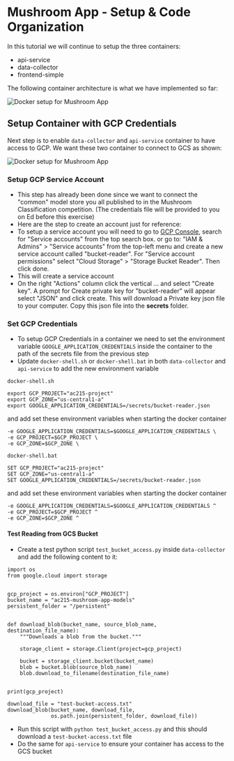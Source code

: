 # Mushroom App - Setup & Code Organization

In this tutorial we will continue to setup the three containers:
* api-service
* data-collector
* frontend-simple

The following container architecture is what we have implemented so far:

![Docker setup for Mushroom App](https://storage.googleapis.com/public_colab_images/docker/docker_containers_mushroom_app2.png)

## Setup Container with GCP Credentials
Next step is to enable `data-collector` and `api-service` container to have access to GCP. We want these two container to connect to GCS as shown:

![Docker setup for Mushroom App](https://storage.googleapis.com/public_colab_images/docker/docker_containers_mushroom_app3.png)

### Setup GCP Service Account
- This step has already been done since we want to connect the "common" model store you all published to in the Mushroom Classification competition. (The credentials file will be provided to you on Ed before this exercise)
- Here are the step to create an account just for reference:
- To setup a service account you will need to go to [GCP Console](https://console.cloud.google.com/home/dashboard), search for  "Service accounts" from the top search box. or go to: "IAM & Admins" > "Service accounts" from the top-left menu and create a new service account called "bucket-reader". For "Service account permissions" select "Cloud Storage" > "Storage Bucket Reader". Then click done.
- This will create a service account
- On the right "Actions" column click the vertical ... and select "Create key". A prompt for Create private key for "bucket-reader" will appear select "JSON" and click create. This will download a Private key json file to your computer. Copy this json file into the **secrets** folder.


### Set GCP Credentials
- To setup GCP Credentials in a container we need to set the environment variable `GOOGLE_APPLICATION_CREDENTIALS` inside the container to the path of the secrets file from the previous step
- Update `docker-shell.sh` or `docker-shell.bat` in both `data-collector` and `api-service` to add the new environment variable

`docker-shell.sh`
```
export GCP_PROJECT="ac215-project"
export GCP_ZONE="us-central1-a"
export GOOGLE_APPLICATION_CREDENTIALS=/secrets/bucket-reader.json
```

and add set these environment variables when starting the docker container 

```
-e GOOGLE_APPLICATION_CREDENTIALS=$GOOGLE_APPLICATION_CREDENTIALS \
-e GCP_PROJECT=$GCP_PROJECT \
-e GCP_ZONE=$GCP_ZONE \
```

`docker-shell.bat`
```
SET GCP_PROJECT="ac215-project"
SET GCP_ZONE="us-central1-a"
SET GOOGLE_APPLICATION_CREDENTIALS=/secrets/bucket-reader.json
```

and add set these environment variables when starting the docker container 

```
-e GOOGLE_APPLICATION_CREDENTIALS=$GOOGLE_APPLICATION_CREDENTIALS ^
-e GCP_PROJECT=$GCP_PROJECT ^
-e GCP_ZONE=$GCP_ZONE ^
```

#### Test Reading from GCS Bucket
* Create a test python script `test_bucket_access.py` inside `data-collector` and add the following content to it:
```
import os
from google.cloud import storage


gcp_project = os.environ["GCP_PROJECT"]
bucket_name = "ac215-mushroom-app-models"
persistent_folder = "/persistent"


def download_blob(bucket_name, source_blob_name, destination_file_name):
    """Downloads a blob from the bucket."""

    storage_client = storage.Client(project=gcp_project)

    bucket = storage_client.bucket(bucket_name)
    blob = bucket.blob(source_blob_name)
    blob.download_to_filename(destination_file_name)


print(gcp_project)

download_file = "test-bucket-access.txt"
download_blob(bucket_name, download_file,
              os.path.join(persistent_folder, download_file))

```

* Run this script with `python test_bucket_access.py` and this should download a `test-bucket-access.txt` file
* Do the same for `api-service` to ensure your container has access to the GCS bucket